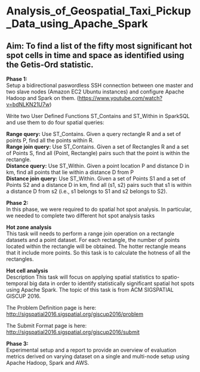 # Analysis_of_Geospatial_Taxi_Pickup_Data_using_Apache_Spark

## **Aim:** To find a list of the fifty most significant hot spot cells in time and space as identified using the Getis-Ord statistic.

**Phase 1:** <br>
 Setup a bidirectional paswordless SSH connection between one master and two slave nodes (Amazon EC2 Ubuntu instances) and configure Apache Hadoop and Spark on them. (https://www.youtube.com/watch?v=bdNLKN21U7w)<br>
 
Write two User Defined Functions ST_Contains and ST_Within in SparkSQL and use them to do four spatial queries:<br>

**Range query:** Use ST_Contains. Given a query rectangle R and a set of points P, find all the points within R.<br>
**Range join query:** Use ST_Contains. Given a set of Rectangles R and a set of Points S, find all (Point, Rectangle) pairs such that the point is within the rectangle.<br>
**Distance query:** Use ST_Within. Given a point location P and distance D in km, find all points that lie within a distance D from P<br>
**Distance join query:** Use ST_Within. Given a set of Points S1 and a set of Points S2 and a distance D in km, find all (s1, s2) pairs such that s1 is within a distance D from s2 (i.e., s1 belongs to S1 and s2 belongs to S2).<br>

**Phase 2:** <br>
In this phase, we were required to do spatial hot spot analysis. In particular, we needed to complete two different hot spot analysis tasks<br>

**Hot zone analysis**<br>
This task will needs to perform a range join operation on a rectangle datasets and a point dataset. For each rectangle, the number of points located within the rectangle will be obtained. The hotter rectangle means that it include more points. So this task is to calculate the hotness of all the rectangles.<br>

**Hot cell analysis**<br>
Description
This task will focus on applying spatial statistics to spatio-temporal big data in order to identify statistically significant spatial hot spots using Apache Spark. The topic of this task is from ACM SIGSPATIAL GISCUP 2016.<br>

The Problem Definition page is here: http://sigspatial2016.sigspatial.org/giscup2016/problem<br>

The Submit Format page is here: http://sigspatial2016.sigspatial.org/giscup2016/submit<br>
 
**Phase 3:** <br>
Experimental setup and a report to provide an overview of evaluation metrics derived on varying dataset on a single and multi-node setup using Apache Hadoop, Spark and AWS.
